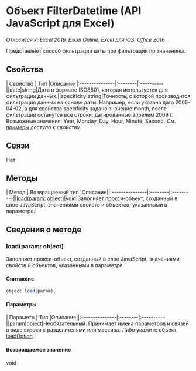 # Объект FilterDatetime (API JavaScript для Excel)

_Относится к: Excel 2016, Excel Online, Excel для iOS, Office 2016_

Представляет способ фильтрации даты при фильтрации по значениям.

## Свойства

| Свойство	   | Тип	|Описание
|:---------------|:--------|:----------||date|string|Дата в формате ISO8601, которая используется для фильтрации данных.||specificity|string|Точность, с которой производится фильтрация данных на основе даты. Например, если указана дата 2005-04-02, а для свойства specificity задано значение month, после фильтрации останутся все строки, датированные апрелем 2009 г. Возможные значения: Year, Monday, Day, Hour, Minute, Second.|_См. [примеры](#property-access-examples) доступа к свойству._

## Связи
Нет


## Методы

| Метод		   | Возвращаемый тип	|Описание||:---------------|:--------|:----------||[load(param: object)](#loadparam-object)|void|Заполняет прокси-объект, созданный в слое JavaScript, значениями свойств и объектов, указанными в параметре.|

## Сведения о методе


### load(param: object)
Заполняет прокси-объект, созданный в слое JavaScript, значениями свойств и объектов, указанными в параметре.

#### Синтаксис
```js
object.load(param);
```

#### Параметры
| Параметр	   | Тип	|Описание||:---------------|:--------|:----------||param|object|Необязательный. Принимает имена параметров и связей в виде строки с разделителями или массива. Либо укажите объект [loadOption](loadoption.md).|

#### Возвращаемое значение
void

